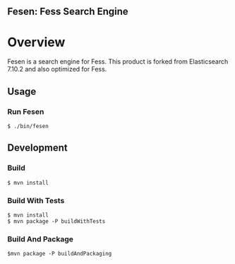 Fesen: Fess Search Engine
------------------

# Overview

Fesen is a search engine for Fess.
This product is forked from Elasticsearch 7.10.2 and also optimized for Fess.

## Usage

### Run Fesen

```
$ ./bin/fesen
```

## Development

### Build

```
$ mvn install
```

### Build With Tests

```
$ mvn install
$ mvn package -P buildWithTests
```

### Build And Package

```
$mvn package -P buildAndPackaging
```

